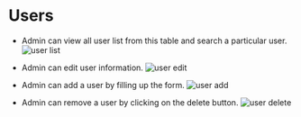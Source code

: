 # Users

- Admin can view all user list from this table and search a particular user.
![user list](/screenshots/user_list.png)

- Admin can edit user information.
![user edit](/screenshots/user_edit.png)

- Admin can add a user by filling up the form.
![user add](/screenshots/admin_add_user.png)

- Admin can remove a user by clicking on the delete button.
![user delete](/screenshots/user_list.png)


